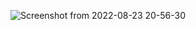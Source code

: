 
![Screenshot from 2022-08-23 20-56-30](https://user-images.githubusercontent.com/57800323/233607320-0a3f6679-6fcd-4756-b3ad-672ab54cc759.png)
